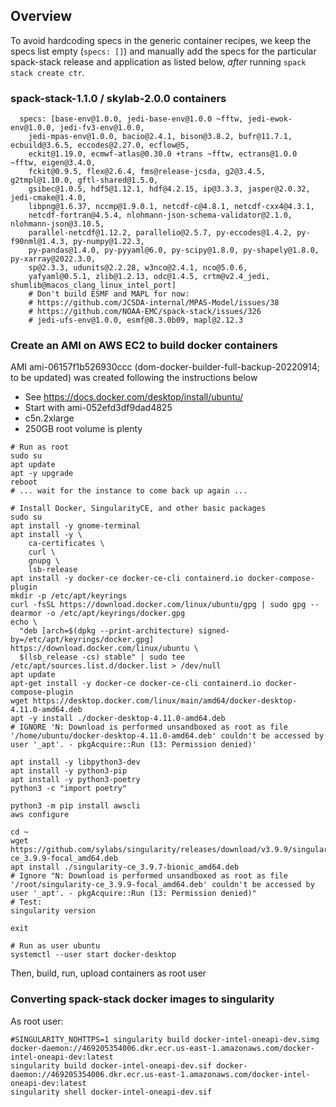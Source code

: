 ## Overview

To avoid hardcoding specs in the generic container recipes, we keep the specs list empty (`specs: []`) and manually add the specs for the particular spack-stack release and application as listed below, *after* running `spack stack create ctr`.

### spack-stack-1.1.0 / skylab-2.0.0 containers
```
  specs: [base-env@1.0.0, jedi-base-env@1.0.0 ~fftw, jedi-ewok-env@1.0.0, jedi-fv3-env@1.0.0,
    jedi-mpas-env@1.0.0, bacio@2.4.1, bison@3.8.2, bufr@11.7.1, ecbuild@3.6.5, eccodes@2.27.0, ecflow@5,
    eckit@1.19.0, ecmwf-atlas@0.30.0 +trans ~fftw, ectrans@1.0.0 ~fftw, eigen@3.4.0,
    fckit@0.9.5, flex@2.6.4, fms@release-jcsda, g2@3.4.5, g2tmpl@1.10.0, gftl-shared@1.5.0,
    gsibec@1.0.5, hdf5@1.12.1, hdf@4.2.15, ip@3.3.3, jasper@2.0.32, jedi-cmake@1.4.0,
    libpng@1.6.37, nccmp@1.9.0.1, netcdf-c@4.8.1, netcdf-cxx4@4.3.1,
    netcdf-fortran@4.5.4, nlohmann-json-schema-validator@2.1.0, nlohmann-json@3.10.5,
    parallel-netcdf@1.12.2, parallelio@2.5.7, py-eccodes@1.4.2, py-f90nml@1.4.3, py-numpy@1.22.3,
    py-pandas@1.4.0, py-pyyaml@6.0, py-scipy@1.8.0, py-shapely@1.8.0, py-xarray@2022.3.0,
    sp@2.3.3, udunits@2.2.28, w3nco@2.4.1, nco@5.0.6,
    yafyaml@0.5.1, zlib@1.2.13, odc@1.4.5, crtm@v2.4_jedi, shumlib@macos_clang_linux_intel_port]
    # Don't build ESMF and MAPL for now:
    # https://github.com/JCSDA-internal/MPAS-Model/issues/38
    # https://github.com/NOAA-EMC/spack-stack/issues/326
    # jedi-ufs-env@1.0.0, esmf@8.3.0b09, mapl@2.12.3
```

### Create an AMI on AWS EC2 to build docker containers

AMI ami-06157f1b526930ccc (dom-docker-builder-full-backup-20220914; to be updated) was created following the instructions below

- See https://docs.docker.com/desktop/install/ubuntu/
- Start with ami-052efd3df9dad4825
- c5n.2xlarge
- 250GB root volume is plenty
```
# Run as root
sudo su
apt update
apt -y upgrade
reboot
# ... wait for the instance to come back up again ...

# Install Docker, SingularityCE, and other basic packages
sudo su
apt install -y gnome-terminal
apt install -y \
    ca-certificates \
    curl \
    gnupg \
    lsb-release
apt install -y docker-ce docker-ce-cli containerd.io docker-compose-plugin
mkdir -p /etc/apt/keyrings
curl -fsSL https://download.docker.com/linux/ubuntu/gpg | sudo gpg --dearmor -o /etc/apt/keyrings/docker.gpg
echo \
  "deb [arch=$(dpkg --print-architecture) signed-by=/etc/apt/keyrings/docker.gpg] https://download.docker.com/linux/ubuntu \
  $(lsb_release -cs) stable" | sudo tee /etc/apt/sources.list.d/docker.list > /dev/null
apt update
apt-get install -y docker-ce docker-ce-cli containerd.io docker-compose-plugin
wget https://desktop.docker.com/linux/main/amd64/docker-desktop-4.11.0-amd64.deb
apt -y install ./docker-desktop-4.11.0-amd64.deb
# IGNORE 'N: Download is performed unsandboxed as root as file '/home/ubuntu/docker-desktop-4.11.0-amd64.deb' couldn't be accessed by user '_apt'. - pkgAcquire::Run (13: Permission denied)'

apt install -y libpython3-dev
apt install -y python3-pip
apt install -y python3-poetry
python3 -c "import poetry"

python3 -m pip install awscli
aws configure

cd ~
wget https://github.com/sylabs/singularity/releases/download/v3.9.9/singularity-ce_3.9.9-focal_amd64.deb
apt install ./singularity-ce_3.9.7-bionic_amd64.deb
# Ignore "N: Download is performed unsandboxed as root as file '/root/singularity-ce_3.9.9-focal_amd64.deb' couldn't be accessed by user '_apt'. - pkgAcquire::Run (13: Permission denied)"
# Test:
singularity version

exit

# Run as user ubuntu
systemctl --user start docker-desktop
```
Then, build, run, upload containers as root user

### Converting spack-stack docker images to singularity
As root user:
```
#SINGULARITY_NOHTTPS=1 singularity build docker-intel-oneapi-dev.simg docker-daemon://469205354006.dkr.ecr.us-east-1.amazonaws.com/docker-intel-oneapi-dev:latest
singularity build docker-intel-oneapi-dev.sif docker-daemon://469205354006.dkr.ecr.us-east-1.amazonaws.com/docker-intel-oneapi-dev:latest
singularity shell docker-intel-oneapi-dev.sif
```